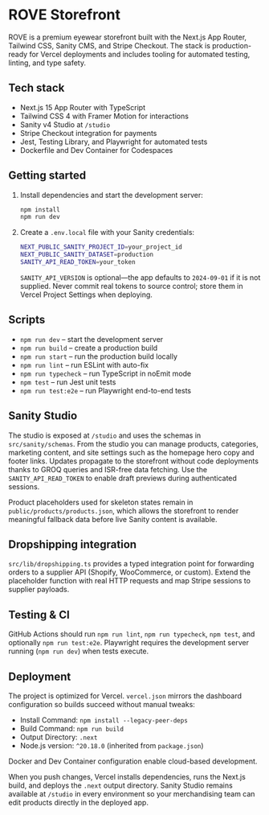 # ROVE Storefront

ROVE is a premium eyewear storefront built with the Next.js App Router, Tailwind CSS, Sanity CMS, and Stripe Checkout. The stack is production-ready for Vercel deployments and includes tooling for automated testing, linting, and type safety.

## Tech stack

- Next.js 15 App Router with TypeScript
- Tailwind CSS 4 with Framer Motion for interactions
- Sanity v4 Studio at `/studio`
- Stripe Checkout integration for payments
- Jest, Testing Library, and Playwright for automated tests
- Dockerfile and Dev Container for Codespaces

## Getting started

1. Install dependencies and start the development server:

   ```bash
   npm install
   npm run dev
   ```

2. Create a `.env.local` file with your Sanity credentials:

   ```bash
   NEXT_PUBLIC_SANITY_PROJECT_ID=your_project_id
   NEXT_PUBLIC_SANITY_DATASET=production
   SANITY_API_READ_TOKEN=your_token
   ```

   `SANITY_API_VERSION` is optional—the app defaults to `2024-09-01` if it is not supplied. Never commit real tokens to source control; store them in Vercel Project Settings when deploying.

## Scripts

- `npm run dev` – start the development server
- `npm run build` – create a production build
- `npm run start` – run the production build locally
- `npm run lint` – run ESLint with auto-fix
- `npm run typecheck` – run TypeScript in noEmit mode
- `npm test` – run Jest unit tests
- `npm run test:e2e` – run Playwright end-to-end tests

## Sanity Studio

The studio is exposed at `/studio` and uses the schemas in `src/sanity/schemas`. From the studio you can manage products, categories, marketing content, and site settings such as the homepage hero copy and footer links. Updates propagate to the storefront without code deployments thanks to GROQ queries and ISR-free data fetching. Use the `SANITY_API_READ_TOKEN` to enable draft previews during authenticated sessions.

Product placeholders used for skeleton states remain in `public/products/products.json`, which allows the storefront to render meaningful fallback data before live Sanity content is available.

## Dropshipping integration

`src/lib/dropshipping.ts` provides a typed integration point for forwarding orders to a supplier API (Shopify, WooCommerce, or custom). Extend the placeholder function with real HTTP requests and map Stripe sessions to supplier payloads.

## Testing & CI

GitHub Actions should run `npm run lint`, `npm run typecheck`, `npm test`, and optionally `npm run test:e2e`. Playwright requires the development server running (`npm run dev`) when tests execute.

## Deployment

The project is optimized for Vercel. `vercel.json` mirrors the dashboard configuration so builds succeed without manual tweaks:

- Install Command: `npm install --legacy-peer-deps`
- Build Command: `npm run build`
- Output Directory: `.next`
- Node.js version: `^20.18.0` (inherited from `package.json`)

Docker and Dev Container configuration enable cloud-based development.

When you push changes, Vercel installs dependencies, runs the Next.js build, and deploys the `.next` output directory. Sanity Studio remains available at `/studio` in every environment so your merchandising team can edit products directly in the deployed app.

